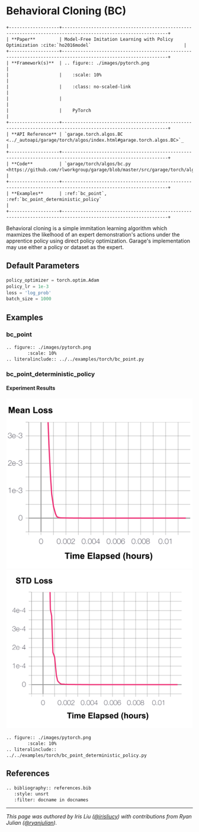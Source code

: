 # Behavioral Cloning (BC)

```eval_rst
+-------------------+--------------------------------------------------------------------------------------------------------------+
| **Paper**         | Model-Free Imitation Learning with Policy Optimization :cite:`ho2016model`                                   |
+-------------------+--------------------------------------------------------------------------------------------------------------+
| **Framework(s)**  | .. figure:: ./images/pytorch.png                                                                             |
|                   |    :scale: 10%                                                                                               |
|                   |    :class: no-scaled-link                                                                                    |
|                   |                                                                                                              |
|                   |    PyTorch                                                                                                   |
+-------------------+--------------------------------------------------------------------------------------------------------------+
| **API Reference** | `garage.torch.algos.BC <../_autoapi/garage/torch/algos/index.html#garage.torch.algos.BC>`_                   |
+-------------------+--------------------------------------------------------------------------------------------------------------+
| **Code**          | `garage/torch/algos/bc.py <https://github.com/rlworkgroup/garage/blob/master/src/garage/torch/algos/bc.py>`_ |
+-------------------+--------------------------------------------------------------------------------------------------------------+
| **Examples**      | :ref:`bc_point`, :ref:`bc_point_deterministic_policy`                                                        |
+-------------------+--------------------------------------------------------------------------------------------------------------+
```

Behavioral cloning is a simple immitation learning algorithm which maxmizes the likelhood of an expert demonstration's actions under the apprentice policy using direct policy optimization. Garage's implementation may use either a policy or dataset as the expert.

## Default Parameters

```python
policy_optimizer = torch.optim.Adam
policy_lr = 1e-3
loss = 'log_prob'
batch_size = 1000
```

## Examples

### bc_point

```eval_rst
.. figure:: ./images/pytorch.png
        :scale: 10%
.. literalinclude:: ../../examples/torch/bc_point.py
```

### bc_point_deterministic_policy

#### Experiment Results

![BC Mean Loss](images/bc_meanLoss.png) ![BC Mean Loss](images/bc_stdLoss.png)

```eval_rst
.. figure:: ./images/pytorch.png
        :scale: 10%
.. literalinclude:: ../../examples/torch/bc_point_deterministic_policy.py
```

## References

```eval_rst
.. bibliography:: references.bib
   :style: unsrt
   :filter: docname in docnames
```

----

*This page was authored by Iris Liu ([@irisliucy](https://github.com/irisliucy)) with contributions from Ryan Julian ([@ryanjulian](https://github.com/ryanjulian)).*
